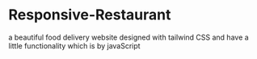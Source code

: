 # Responsive-Restaurant
a beautiful food delivery website designed with tailwind CSS and have a little functionality which is by javaScript
